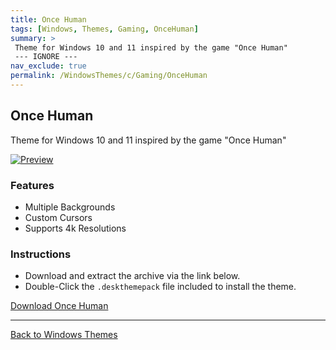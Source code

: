 ```yaml
---
title: Once Human
tags: [Windows, Themes, Gaming, OnceHuman]
summary: >
 Theme for Windows 10 and 11 inspired by the game "Once Human"
 --- IGNORE ---
nav_exclude: true
permalink: /WindowsThemes/c/Gaming/OnceHuman
---
```


## Once Human
Theme for Windows 10 and 11 inspired by the game "Once Human"

[![Preview](https://gitlab.com/the-back-room/deskthemepacks/sfw/once-human/-/raw/main/Extras/Preview.bmp)](https://gitlab.com/the-back-room/deskthemepacks/sfw/once-human/-/raw/main/Extras/Preview.bmp)

### Features

- Multiple Backgrounds
- Custom Cursors
- Supports 4k Resolutions

### Instructions

- Download and extract the archive via the link below.
- Double-Click the `.deskthemepack` file included to install the theme.

<a href="https://gitlab.com/the-back-room/deskthemepacks/sfw/once-human/-/archive/main/once-human-main.zip" class="btn btn--primary btn--lg" target="_blank" rel="noopener noreferrer">Download Once Human</a>

---

<a href="/WindowsThemes" class="btn btn--secondary btn--sm">Back to Windows Themes</a>